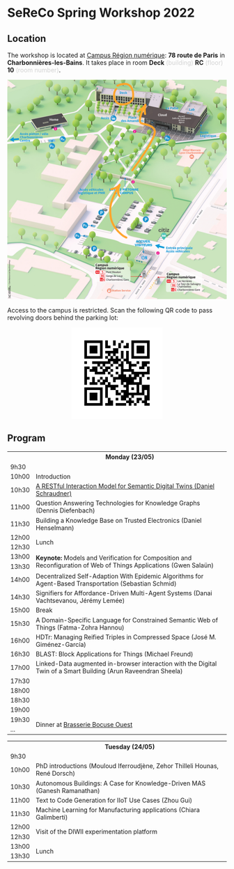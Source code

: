 ---
---
# SeReCo Spring Workshop 2022

## Location

The workshop is located at [Campus Région numérique](https://campusnumerique.auvergnerhonealpes.fr/decouvrir-campus/venir-au-campus-region-du-numerique/): **78 route de Paris** in **Charbonnières-les-Bains**. It takes place in room **Deck** <span style="color: lightgrey;">(building)</span> **RC** <span style="color: lightgrey;">(floor)</span> **10** <span style="color: lightgrey;">(room number)</span>.

<div style="text-align: center; max-width: 100%;">
  <img src="/img/diwii-plan.png" alt="Annonated map of Campus numérique">
</div>

Access to the campus is restricted.
Scan the following QR code to pass revolving doors behind the parking lot:

<div style="text-align: center;">
  <img src="/img/diwii-qrcode.png" alt="QR code to access Campus numérique">
</div>



## Program

<table class="agenda">
  <tr>
    <th></th>
    <th>Monday (23/05)</th>
  </tr>
  <tr>
    <td>9h30</td>
    <td></td>
  </tr>
  <tr>
    <td>10h00</td>
    <td class="admin">Introduction</td>
  </tr>
  <tr>
    <td>10h30</td>
    <td class="presentation"><a href="schraudner.pdf">A RESTful Interaction Model for Semantic Digital Twins (Daniel Schraudner)</a></td>
  </tr>
  <tr>
    <td>11h00</td>
    <td class="presentation">Question Answering Technologies for Knowledge Graphs (Dennis Diefenbach)</td>
  </tr>
  <tr>
    <td>11h30</td>
    <td class="presentation">Building a Knowledge Base on Trusted Electronics (Daniel Henselmann)</td>
  </tr>
  <tr>
    <td>12h00</td>
    <td rowspan="2" class="admin">Lunch</td>
  </tr>
  <tr>
    <td>12h30</td>
  </tr>
  <tr>
    <td>13h00</td>
    <td rowspan="2" class="highlight"><b>Keynote:</b> Models and Verification for Composition and Reconfiguration of Web of Things Applications (Gwen Salaün)</td>
  </tr>
  <tr>
    <td>13h30</td>
  </tr>
  <tr>
    <td>14h00</td>
    <td class="presentation">Decentralized Self-Adaption With Epidemic Algorithms for Agent-Based Transportation (Sebastian Schmid)</td>
  </tr>
  <tr>
    <td>14h30</td>
    <td class="presentation">Signifiers for Affordance-Driven Multi-Agent Systems (Danai Vachtsevanou, Jérémy Lemée)</td>
  </tr>
  <tr>
    <td>15h00</td>
    <td class="admin">Break</td>
  </tr>
  <tr>
    <td>15h30</td>
    <td class="presentation">A Domain-Specific Language for Constrained Semantic Web of Things (Fatma-Zohra Hannou)</td>
  </tr>
  <tr>
    <td>16h00</td>
    <td class="presentation">HDTr: Managing Reified Triples in Compressed Space (José M. Giménez-García)</td>
  </tr>
  <tr>
    <td>16h30</td>
    <td class="presentation">BLAST: Block Applications for Things (Michael Freund)</td>
  </tr>
  <tr>
    <td>17h00</td>
    <td class="presentation">Linked-Data augmented in-browser interaction with the Digital Twin of a Smart Building (Arun Raveendran Sheela)</td>
  </tr>
  <tr>
    <td>17h30</td>
    <td rowspan="4"></td>
  </tr>
  <tr>
    <td>18h00</td>
  </tr>
  <tr>
    <td>18h30</td>
  </tr>
  <tr>
    <td>19h00</td>
  </tr>
  <tr>
    <td>19h30</td>
    <td rowspan="2" class="highlight">Dinner at <a href="https://www.openstreetmap.org/node/1364637809">Brasserie Bocuse Ouest</a></td>
  </tr>
  <tr>
    <td>...</td>
  </tr>
</table>

<table class="agenda">
  <tr>
    <th></th>
    <th>Tuesday (24/05)</th>
  </tr>
  <tr>
    <td>9h30</td>
    <td></td>
  </tr>
  <tr>
    <td>10h00</td>
    <td class="presentation">PhD introductions (Mouloud Iferroudjène, Zehor Thilleli Hounas, René Dorsch)</td>
  </tr>
  <tr>
    <td>10h30</td>
    <td class="presentation">Autonomous Buildings: A Case for Knowledge-Driven MAS (Ganesh Ramanathan)</td>
  </tr>
  <tr>
    <td>11h00</td>
    <td class="presentation">Text to Code Generation for IIoT Use Cases (Zhou Gui)</td>
  </tr>
  <tr>
    <td>11h30</td>
    <td class="presentation">Machine Learning for Manufacturing applications (Chiara Galimberti)</td>
  </tr>
  <tr>
    <td>12h00</td>
    <td rowspan="2" class="highlight">Visit of the DIWII experimentation platform</td>
  </tr>
  <tr>
    <td>12h30</td>
  </tr>
  <tr>
    <td>13h00</td>
    <td rowspan="2" class="admin">Lunch</td>
  </tr>
  <tr>
    <td>13h30</td>
  </tr>
</table>

<!-- Autonomous Buildings: A case for knowledge-driven MAS (Ganesh) -->
